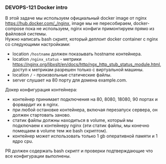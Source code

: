 ### DEVOPS-121 Docker intro

В этой задаче мы используем официальный docker image от nginx https://hub.docker.com/_/nginx, image мы не пересобираем, docker-compose пока не используем, nginx конфиги примонтируем прямо из файловой системы.  
Нужно написать bash скрипт, который деплоит docker container c nginx со следующими настройками:  
- location `/hostname` должен показывать hostname контейнера.  
- location `/nginx_status` - метрики  https://nginx.org/libxslt/en/docs/http/ngx_http_stub_status_module.html, доступ к метрикам разрешен только с виртуальной машины.  
- location `/` - произвольные статические файлы.  
- server слушает на 80 порту для домена example.com.  

Докер конфигурация контейнера:  
- контейнер принимает подключения на 80, 8080, 18080, 90 портах и форвардит их в nginx.  
- при любой остановке контейнера, включая перезапуск сервера, он должен стартовать заново.  
- статик файлы должны находиться в volume, который мы подключаем к контейнеру nginx (эти статик файлы, мы конечно помещаем в volume тем же bash скриптом).  
- контейнер может использовать только 1 gb оперативной памяти и 1 ядро cpu.  

PR должен содержать bash скрипт и проверки подтверждающие что все конфигурации выполнены.  
